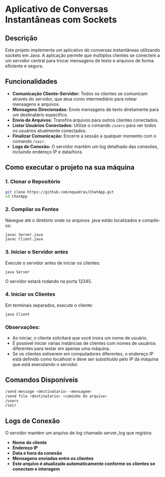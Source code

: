 # Aplicativo de Conversas Instantâneas com Sockets

## Descrição

Este projeto implementa um aplicativo de conversas instantâneas utilizando sockets em Java. A aplicação permite que múltiplos clientes se conectem a um servidor central para trocar mensagens de texto e arquivos de forma eficiente e segura.

## Funcionalidades

- **Comunicação Cliente-Servidor:** Todos os clientes se comunicam através do servidor, que atua como intermediário para rotear mensagens e arquivos.
- **Mensagens Direcionadas:** Envie mensagens de texto diretamente para um destinatário específico.
- **Envio de Arquivos:** Transfira arquivos para outros clientes conectados.
- **Listar Usuários Conectados:** Utilize o comando `/users` para ver todos os usuários atualmente conectados.
- **Finalizar Comunicação:** Encerre a sessão a qualquer momento com o comando `/sair`.
- **Logs de Conexão:** O servidor mantém um log detalhado das conexões, incluindo endereço IP e data/hora.


## Como executar o projeto na sua máquina

### 1. Clonar o Repositório

```bash
git clone https://github.com/equadras/ChatApp.git
cd ChatApp
```

### 2. Compilar os Fontes
Navegue até o diretório onde os arquivos .java estão localizados e compile-os:
```bash
javac Server.java
javac Client.java
```
### 3. Iniciar o Servidor antes
Execute o servidor antes de iniciar os clientes:
```bash
java Server
```
O servidor estará rodando na porta 12345.

### 4. Iniciar os Clientes
Em terminais separados, execute o cliente:
```bash
java Client
```
### Observações:
- Ao iniciar, o cliente solicitará que você insira um nome de usuário.
- É possível iniciar várias instâncias de clientes com nomes de usuários diferentes para testar em apenas uma máquina.
- Se os clientes estiverem em computadores diferentes, o endereço IP está definido como localhost e deve ser substituído pelo IP da máquina que está executando o servidor.

## Comandos Disponíveis

```bash
/send message <destinatario> <mensagem>
/send file <destinatario> <caminho do arquivo>
/users
/sair
```

## Logs de Conexão
O servidor mantém um arquivo de log chamado server_log que registra:

- **Nome do cliente**
- **Endereço IP**
- **Data e hora da conexão**
- **Mensagens enviadas entre os clientes**
- **Este arquivo é atualizado automaticamente conforme os clientes se conectam e interagem**
